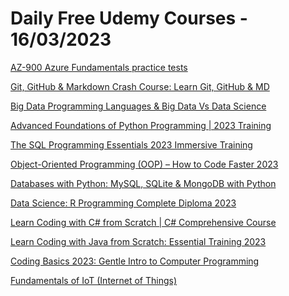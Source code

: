 # Daily Free Udemy Courses - 16/03/2023

[AZ-900 Azure Fundamentals practice tests](https://www.udemy.com/course/az-900-azure-fundamentals-practice-tests-f/?couponCode=MARZO2023)
[Git, GitHub & Markdown Crash Course: Learn Git, GitHub & MD](https://www.udemy.com/course/git-github-markdown-crash-course-learn-git-github-md/?couponCode=90CB15B39C084868289C)
[Big Data Programming Languages & Big Data Vs Data Science](https://www.udemy.com/course/big-data-programming-languages-big-data-vs-data-science/?couponCode=670EDA1652D06011C137)
[Advanced Foundations of Python Programming | 2023 Training](https://www.udemy.com/course/advanced-foundations-of-python-programming-complete-training/?couponCode=A3B9727B35EF6425BA0D)
[The SQL Programming Essentials 2023 Immersive Training](https://www.udemy.com/course/the-sql-programming-essentials-immersive-training/?couponCode=CE402884DC5294C05D84)
[Object-Oriented Programming (OOP) – How to Code Faster 2023](https://www.udemy.com/course/object-oriented-programming-with-python-learn-to-code-faster/?couponCode=8CCC208ADDF953969E9E)
[Databases with Python: MySQL, SQLite & MongoDB with Python](https://www.udemy.com/course/databases-with-python-mysql-sqlite-mongodb-with-python/?couponCode=02BB6EE86F267FDC033A)
[Data Science: R Programming Complete Diploma 2023](https://www.udemy.com/course/the-r-programming-for-everyone-a-z-comprehensive-bootcamp/?couponCode=D700B4415C6A36BF8E94)
[Learn Coding with C# from Scratch | C# Comprehensive Course](https://www.udemy.com/course/learn-coding-with-c-from-scratch-c-comprehensive-course/?couponCode=903E5321E9BA033E8108)
[Learn Coding with Java from Scratch: Essential Training 2023](https://www.udemy.com/course/learn-coding-with-java-from-scratch-essential-training-2022/?couponCode=6E9C3901CC2AA7FA5E99)
[Coding Basics 2023: Gentle Intro to Computer Programming](https://www.udemy.com/course/coding-basics-gentle-intro-to-coding-for-beginners/?couponCode=55CF4C26618A37ECA036)
[Fundamentals of IoT (Internet of Things)](https://www.udemy.com/course/fundamentals-of-iot-internet-of-things/?couponCode=96492B8D63DDEBB94F1D)
